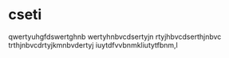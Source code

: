 # cseti

qwertyuhgfdswertghnb
wertyhnbvcdsertyjn
rtyjhbvcdserthjnbvc
trthjnbvcdrtyjkmnbvdertyj
iuytdfvvbnmkliutytfbnm,l